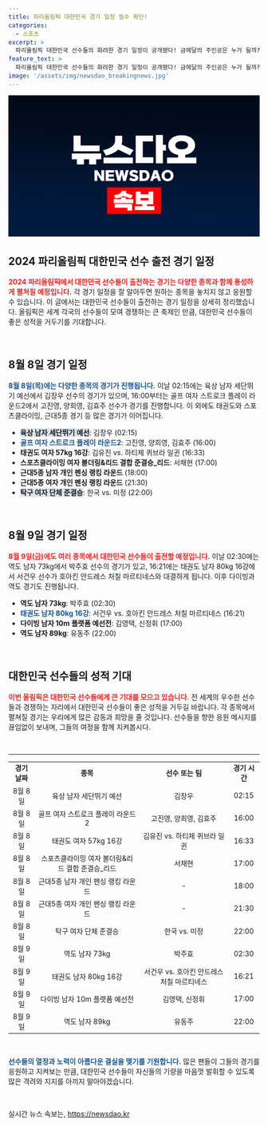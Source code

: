 ```yaml
---
title: 파리올림픽 대한민국 경기 일정 필수 확인!
categories:
  - 스포츠
excerpt: >
  파리올림픽 대한민국 선수들의 화려한 경기 일정이 공개됐다! 금메달의 주인공은 누가 될까? 8월 8일부터 펼쳐지는 뜨거운 승부와 기대되는 순간들을 놓치지 마세요!
feature_text: >
  파리올림픽 대한민국 선수들의 화려한 경기 일정이 공개됐다! 금메달의 주인공은 누가 될까? 8월 8일부터 펼쳐지는 뜨거운 승부와 기대되는 순간들을 놓치지 마세요!
image: '/assets/img/newsdao_breakingnews.jpg'
---
```


<p><img src="/assets/img/newsdao_breakingnews.jpg" alt="cryptoinkorea 속보" /></p>

<h2 data-ke-size="size26">2024 파리올림픽 대한민국 선수 출전 경기 일정</h2>

<p data-ke-size="size16"><b><span style="color: #ee2323;">2024 파리올림픽에서 대한민국 선수들이 출전하는 경기는 다양한 종목과 함께 풍성하게 펼쳐질 예정입니다.</span></b> 각 경기 일정을 잘 알아두면 원하는 종목을 놓치지 않고 응원할 수 있습니다. 이 글에서는 대한민국 선수들이 출전하는 경기 일정을 상세히 정리했습니다. 올림픽은 세계 각국의 선수들이 모여 경쟁하는 큰 축제인 만큼, 대한민국 선수들이 좋은 성적을 거두기를 기대합니다.</p>

<p data-ke-size="size16">&nbsp;</p>

<h2 data-ke-size="size26">8월 8일 경기 일정</h2>

<p data-ke-size="size16"><b><span style="color: #1a5490;">8월 8일(목)에는 다양한 종목의 경기가 진행됩니다.</span></b> 이날 02:15에는 육상 남자 세단뛰기 예선에서 김장우 선수의 경기가 있으며, 16:00부터는 골프 여자 스트로크 플레이 라운드2에서 고진영, 양희영, 김효주 선수가 경기를 진행합니다. 이 외에도 태권도와 스포츠클라이밍, 근대5종 경기 등 많은 경기가 이어집니다.</p>

<ul>
    <li><b><span style="background-color: #21538527;">육상 남자 세단뛰기 예선</span></b>: 김장우 (02:15)</li>
    <li><b><span style="color: #1a5490;">골프 여자 스트로크 플레이 라운드2</span></b>: 고진영, 양희영, 김효주 (16:00)</li>
    <li><b>태권도 여자 57kg 16강</b>: 김유진 vs. 하티체 퀴브라 일귄 (16:33)</li>
    <li><b>스포츠클라이밍 여자 볼더링&리드 결합 준결승_리드</b>: 서채현 (17:00)</li>
    <li><b>근대5종 남자 개인 펜싱 랭킹 라운드</b> (18:00)</li>
    <li><b>근대5종 여자 개인 펜싱 랭킹 라운드</b> (21:30)</li>
    <li><b><span style="background-color: #21538527;">탁구 여자 단체 준결승</span></b>: 한국 vs. 미정 (22:00)</li>
</ul>

<p data-ke-size="size16">&nbsp;</p>

<h2 data-ke-size="size26">8월 9일 경기 일정</h2>

<p data-ke-size="size16"><b><span style="color: #ee2323;">8월 9일(금)에도 여러 종목에서 대한민국 선수들이 출전할 예정입니다.</span></b> 이날 02:30에는 역도 남자 73kg에서 박주효 선수의 경기가 있고, 16:21에는 태권도 남자 80kg 16강에서 서건우 선수가 호아킨 안드레스 처칠 마르티네스와 대결하게 됩니다. 이후 다이빙과 역도 경기도 진행됩니다.</p>

<ul>
    <li><b>역도 남자 73kg</b>: 박주효 (02:30)</li>
    <li><b><span style="color: #1a5490;">태권도 남자 80kg 16강</span></b>: 서건우 vs. 호아킨 안드레스 처칠 마르티네스 (16:21)</li>
    <li><b>다이빙 남자 10m 플랫폼 예선전</b>: 김영택, 신정휘 (17:00)</li>
    <li><b>역도 남자 89kg</b>: 유동주 (22:00)</li>
</ul>

<p data-ke-size="size16">&nbsp;</p>

<h2 data-ke-size="size26">대한민국 선수들의 성적 기대</h2>

<p data-ke-size="size16"><b><span style="color: #ee2323;">이번 올림픽은 대한민국 선수들에게 큰 기대를 모으고 있습니다.</span></b> 전 세계의 우수한 선수들과 경쟁하는 자리에서 대한민국 선수들이 좋은 성적을 거두길 바랍니다. 각 종목에서 펼쳐질 경기는 우리에게 많은 감동과 희망을 줄 것입니다. 선수들을 향한 응원 메시지를 끊임없이 보내며, 그들의 여정을 함께 지켜봅시다.</p>

<p data-ke-size="size16">&nbsp;</p>

<hr>

<table style="width: 100%; border-collapse: collapse;">
    <tr>
        <td style="text-align: center; height: 17px;"><b>경기 날짜</b></td>
        <td style="text-align: center; height: 17px;"><b>종목</b></td>
        <td style="text-align: center; height: 17px;"><b>선수 또는 팀</b></td>
        <td style="text-align: center; height: 17px;"><b>경기 시간</b></td>
    </tr>
    <tr>
        <td style="text-align: center; height: 17px;">8월 8일</td>
        <td style="text-align: center; height: 17px;">육상 남자 세단뛰기 예선</td>
        <td style="text-align: center; height: 17px;">김장우</td>
        <td style="text-align: center; height: 17px;">02:15</td>
    </tr>
    <tr>
        <td style="text-align: center; height: 17px;">8월 8일</td>
        <td style="text-align: center; height: 17px;">골프 여자 스트로크 플레이 라운드2</td>
        <td style="text-align: center; height: 17px;">고진영, 양희영, 김효주</td>
        <td style="text-align: center; height: 17px;">16:00</td>
    </tr>
    <tr>
        <td style="text-align: center; height: 17px;">8월 8일</td>
        <td style="text-align: center; height: 17px;">태권도 여자 57kg 16강</td>
        <td style="text-align: center; height: 17px;">김유진 vs. 하티체 퀴브라 일귄</td>
        <td style="text-align: center; height: 17px;">16:33</td>
    </tr>
    <tr>
        <td style="text-align: center; height: 17px;">8월 8일</td>
        <td style="text-align: center; height: 17px;">스포츠클라이밍 여자 볼더링&리드 결합 준결승_리드</td>
        <td style="text-align: center; height: 17px;">서채현</td>
        <td style="text-align: center; height: 17px;">17:00</td>
    </tr>
    <tr>
        <td style="text-align: center; height: 17px;">8월 8일</td>
        <td style="text-align: center; height: 17px;">근대5종 남자 개인 펜싱 랭킹 라운드</td>
        <td style="text-align: center; height: 17px;">-</td>
        <td style="text-align: center; height: 17px;">18:00</td>
    </tr>
    <tr>
        <td style="text-align: center; height: 17px;">8월 8일</td>
        <td style="text-align: center; height: 17px;">근대5종 여자 개인 펜싱 랭킹 라운드</td>
        <td style="text-align: center; height: 17px;">-</td>
        <td style="text-align: center; height: 17px;">21:30</td>
    </tr>
    <tr>
        <td style="text-align: center; height: 17px;">8월 8일</td>
        <td style="text-align: center; height: 17px;">탁구 여자 단체 준결승</td>
        <td style="text-align: center; height: 17px;">한국 vs. 미정</td>
        <td style="text-align: center; height: 17px;">22:00</td>
    </tr>
    <tr>
        <td style="text-align: center; height: 17px;">8월 9일</td>
        <td style="text-align: center; height: 17px;">역도 남자 73kg</td>
        <td style="text-align: center; height: 17px;">박주효</td>
        <td style="text-align: center; height: 17px;">02:30</td>
    </tr>
    <tr>
        <td style="text-align: center; height: 17px;">8월 9일</td>
        <td style="text-align: center; height: 17px;">태권도 남자 80kg 16강</td>
        <td style="text-align: center; height: 17px;">서건우 vs. 호아킨 안드레스 처칠 마르티네스</td>
        <td style="text-align: center; height: 17px;">16:21</td>
    </tr>
    <tr>
        <td style="text-align: center; height: 17px;">8월 9일</td>
        <td style="text-align: center; height: 17px;">다이빙 남자 10m 플랫폼 예선전</td>
        <td style="text-align: center; height: 17px;">김영택, 신정휘</td>
        <td style="text-align: center; height: 17px;">17:00</td>
    </tr>
    <tr>
        <td style="text-align: center; height: 17px;">8월 9일</td>
        <td style="text-align: center; height: 17px;">역도 남자 89kg</td>
        <td style="text-align: center; height: 17px;">유동주</td>
        <td style="text-align: center; height: 17px;">22:00</td>
    </tr>
</table>

<p data-ke-size="size16">&nbsp;</p>

<p data-ke-size="size16"><b><span style="color: #1a5490;">선수들의 열정과 노력이 아름다운 결실을 맺기를 기원합니다.</span></b> 많은 팬들이 그들의 경기를 응원하고 지켜보는 만큼, 대한민국 선수들이 자신들의 기량을 마음껏 발휘할 수 있도록 많은 격려와 지지를 아끼지 말아야겠습니다.</p>

<p data-ke-size="size16">&nbsp;</p>
실시간 뉴스 속보는, <a href="https://newsdao.kr" rel="dofollow">https://newsdao.kr</a>


